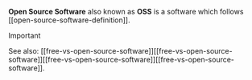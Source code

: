 **Open Source Software** also known as **OSS** is a software which follows [[open-source-software-definition]].

> [!important]  
> See also: [[free-vs-open-source-software]][[free-vs-open-source-software]][[free-vs-open-source-software]][[free-vs-open-source-software]].